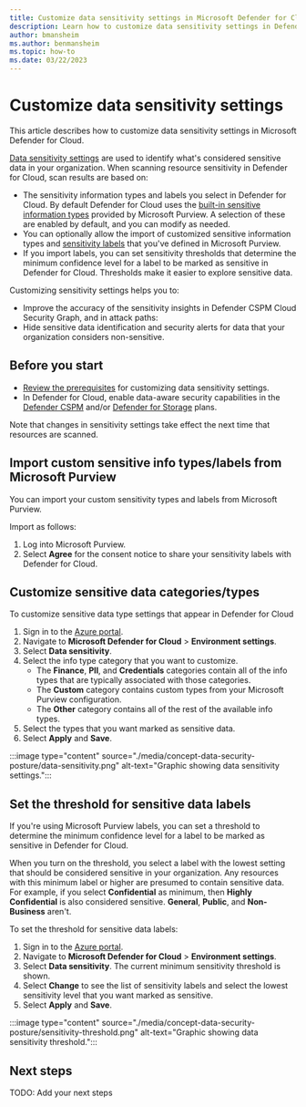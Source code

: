 ```yaml
---
title: Customize data sensitivity settings in Microsoft Defender for Cloud
description: Learn how to customize data sensitivity settings in Defender for Cloud
author: bmansheim
ms.author: benmansheim
ms.topic: how-to
ms.date: 03/22/2023
---
```

# Customize data sensitivity settings

This article describes how to customize data sensitivity settings in Microsoft Defender for Cloud. 

[Data sensitivity settings](concept-data-security-posture.md#data-sensitivity-settings) are used to identify what's considered sensitive data in your organization. When scanning resource sensitivity in Defender for Cloud, scan results are based on:

- The sensitivity information types and labels you select in Defender for Cloud. By default Defender for Cloud uses the [built-in sensitive information types](/microsoft-365/compliance/sensitive-information-type-learn-about#built-in-sensitive-information-types) provided by Microsoft Purview. A selection of these are enabled by default, and you can modify as needed.
- You can optionally allow the import of customized sensitive information types and [sensitivity labels](/microsoft-365/compliance/sensitivity-labels#what-a-sensitivity-label-is) that you've defined in Microsoft Purview.
- If you import labels, you can set sensitivity thresholds that determine the minimum confidence level for a label to be marked as sensitive in Defender for Cloud. Thresholds make it easier to explore sensitive data.

Customizing sensitivity settings helps you to:

- Improve the accuracy of the sensitivity insights in Defender CSPM Cloud Security Graph, and in attack paths: 
- Hide sensitive data identification and security alerts for data that your organization considers non-sensitive.

## Before you start

- [Review the prerequisites](concept-data-security-posture-prepare.md#configuring-data-sensitivity-settings) for customizing data sensitivity settings.
- In Defender for Cloud, enable data-aware security capabilities in the [Defender CSPM](data-security-posture-enable.md) and/or [Defender for Storage](defender-for-storage-introduction.md) plans.

Note that changes in sensitivity settings take effect the next time that resources are scanned.

## Import custom sensitive info types/labels from Microsoft Purview

You can import your custom sensitivity types and labels from Microsoft Purview.

Import as follows:

1. Log into Microsoft Purview.
1. Select **Agree** for the consent notice to share your sensitivity labels with Defender for Cloud.

## Customize sensitive data categories/types

To customize sensitive data type settings that appear in Defender for Cloud


1. Sign in to the [Azure portal](https://portal.azure.com). 
1. Navigate to **Microsoft Defender for Cloud** > **Environment settings**.
1. Select **Data sensitivity**.
1. Select the info type category that you want to customize.
    - The **Finance**, **PII**, and **Credentials** categories contain all of the info types that are typically associated with those categories.
    - The **Custom** category contains custom types from your Microsoft Purview configuration.
    - The **Other** category contains all of the rest of the available info types.
1. Select the types that you want marked as sensitive data.
1. Select **Apply** and **Save**.

:::image type="content" source="./media/concept-data-security-posture/data-sensitivity.png" alt-text="Graphic showing data sensitivity settings.":::

## Set the threshold for sensitive data labels

If you're using Microsoft Purview labels, you can set a threshold to determine the minimum confidence level for a label to be marked as sensitive in Defender for Cloud.

When you turn on the threshold, you select a label with the lowest setting that should be considered sensitive in your organization. Any resources with this minimum label or higher are presumed to contain sensitive data. For example, if you select **Confidential** as minimum, then **Highly Confidential** is also considered sensitive. **General**, **Public**, and **Non-Business** aren't.

To set the threshold for sensitive data labels:

1. Sign in to the [Azure portal](https://portal.azure.com). 
1. Navigate to **Microsoft Defender for Cloud** > **Environment settings**.
1. Select **Data sensitivity**.
    The current minimum sensitivity threshold is shown.
1. Select **Change** to see the list of sensitivity labels and select the lowest sensitivity level that you want marked as sensitive.
1. Select **Apply** and **Save**.

:::image type="content" source="./media/concept-data-security-posture/sensitivity-threshold.png" alt-text="Graphic showing data sensitivity threshold.":::

## Next steps
TODO: Add your next steps
